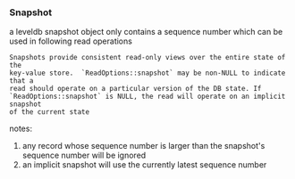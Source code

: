 ### Snapshot

a leveldb snapshot object only contains a sequence number which can be used in following read operations

```
Snapshots provide consistent read-only views over the entire state of the
key-value store.  `ReadOptions::snapshot` may be non-NULL to indicate that a
read should operate on a particular version of the DB state. If
`ReadOptions::snapshot` is NULL, the read will operate on an implicit snapshot
of the current state
```

notes:

1. any record whose sequence number is larger than the snapshot's sequence number will be ignored
2. an implicit snapshot will use the currently latest sequence number